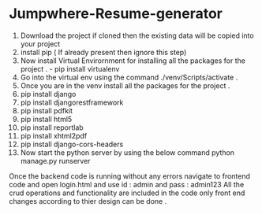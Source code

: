 # Jumpwhere-Resume-generator

1. Download the project if cloned then the existing data will be copied into your project
2. install pip ( If already present then ignore this step)
3. Now install Virtual Envirornment for installing all the packages for the project . - pip install virtualenv
4. Go into the virtual env using the command ./venv/Scripts/activate .
5. Once you are in the venv install all the packages for the project .
6. pip install django
7. pip install djangorestframework
8. pip install pdfkit
9. pip install html5
10. pip install reportlab
11. pip install xhtml2pdf
12. pip install django-cors-headers
13. Now start the python server by using the below command
python manage.py runserver

Once the backend code is running without any errors navigate to frontend code and open login.html and use id : admin and pass : admin123 
All the crud operations and functionality are included in the code only front end changes according to thier design can be done .
